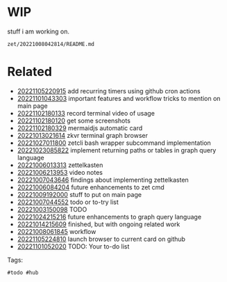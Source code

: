 # WIP

stuff i am working on.

` zet/20221008042814/README.md `

# Related

- [20221105220915](/zet/20221105220915/README.md) add recurring timers using github cron actions
- [20221101043303](/zet/20221101043303/README.md) important features and workflow tricks to mention on main page
- [20221102180133](/zet/20221102180133/README.md) record terminal video of usage
- [20221102180120](/zet/20221102180120/README.md) get some screenshots
- [20221102180329](/zet/20221102180329/README.md) mermaidjs automatic card
- [20221013021614](/zet/20221013021614/README.md) zkvr terminal graph browser
- [20221027011800](/zet/20221027011800/README.md) zetcli bash wrapper subcommand implementation
- [20221023085822](/zet/20221023085822/README.md) implement returning paths or tables in graph query language
- [20221006013313](/zet/20221006013313/README.md) zettelkasten
- [20221006213953](/zet/20221006213953/README.md) video notes
- [20221007043646](/zet/20221007043646/README.md) findings about implementing zettelkasten
- [20221006084204](/zet/20221006084204/README.md) future enhancements to zet cmd
- [20221009192000](/zet/20221009192000/README.md) stuff to put on main page
- [20221007044552](/zet/20221007044552/README.md) todo or to-try list
- [20221003150098](/zet/20221003150098/README.md) TODO
- [20221024215216](/zet/20221024215216/README.md) future enhancements to graph query language
- [20221014215609](/zet/20221014215609/README.md) finished, but with ongoing related work
- [20221008061845](/zet/20221008061845/README.md) workflow
- [20221105224810](/zet/20221105224810/README.md) launch browser to current card on github
- [20221101052020](/zet/20221101052020/README.md) TODO: Your to-do list

Tags:

    #todo #hub
